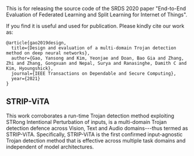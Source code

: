 This is for releasing the source code of the SRDS 2020 paper "End-to-End Evaluation of Federated Learning and Split Learning for Internet of Things".

If you find it is useful and used for publication. Please kindly cite our work as:

```
@article{gao2019design,
  title={Design and evaluation of a multi-domain Trojan detection method on deep neural networks},
  author={Gao, Yansong and Kim, Yeonjae and Doan, Bao Gia and Zhang, Zhi and Zhang, Gongxuan and Nepal, Surya and Ranasinghe, Damith C and Kim, Hyoungshick},
  journal={IEEE Transactions on Dependable and Secure Computing},
  year={2021}
}
```
## STRIP-ViTA
This work corroborates a run-time Trojan detection method exploiting STRong Intentional Perturbation of inputs, is a multi-domain Trojan detection defence across Vision, Text and Audio domains---thus termed as STRIP-ViTA. Specifically, STRIP-ViTA is the first confirmed input-agnostic Trojan detection method that is effective across multiple task domains and independent of model architectures.
